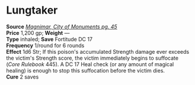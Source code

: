 # Lungtaker

**Source** [_Magnimar, City of Monuments pg. 45_](http://paizo.com/products/btpy8slp?Pathfinder-Campaign-Setting-Magnimar-City-of-Monuments)  
**Price** 1,200 gp; **Weight** —  
**Type** inhaled; **Save** Fortitude DC 17  
**Frequency** 1/round for 6 rounds  
**Effect** 1d6 Str; If this poison's accumulated Strength damage ever exceeds the victim's Strength score, the victim immediately begins to suffocate (_Core Rulebook_ 445). A DC 17 Heal check (or any amount of magical healing) is enough to stop this suffocation before the victim dies.  
**Cure** 2 saves 